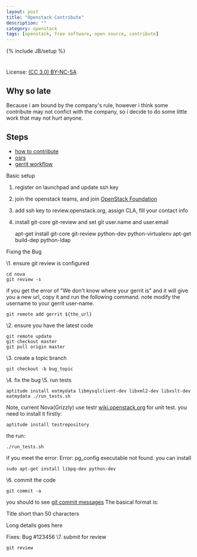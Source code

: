 ```yaml
---
layout: post
title: "Openstack Contribute"
description: ""
category: openstack
tags: [openstack, free software, open source, contribute]
---
```

{% include JB/setup %}
#
License: [(CC 3.0) BY-NC-SA](http://creativecommons.org/licenses/by-nc-sa/3.0/)

## Why so late
Because i am bound by the company's rule, however i think some contribute may not confict with the company, so i decide to do some little work that may not hurt anyone.

## Steps
* [how to contribute](https://wiki.openstack.org/wiki/HowToContribute)
* [osrs](http://www.slideshare.net/itsmeduh/osrs)
* [gerrit workflow](https://wiki.openstack.org/wiki/GerritWorkflow)

Basic setup
1. register on launchpad and update ssh key
2. join the openstack teams, and join [OpenStack Foundation](https://www.openstack.org/join/)
3. add ssh key to review.openstack.org, assign CLA, fill your contact info
4. install git-core git-review and set git user.name and user.email

    apt-get install git-core git-review python-dev python-virtualenv
    apt-get build-dep python-ldap

Fixing the Bug

\1. ensure git review is configured

    cd nova
    git review -s

if you get the error of "We don't know where your gerrit is" and it will give you a new url, copy it and run the following command. note modify the username to your gerrit user-name.

    git remote add gerrit ${the_url}

\2. ensure you have the latest code

    git remote update
    git checkout master
    git pull origin master

\3. create a topic branch

    git checkout -b bug_topic

\4. fix the bug
\5. run tests

    aptitude install eatmydata libmysqlclient-dev libxml2-dev libxslt-dev
    eatmydata ./run_tests.sh

Note, current Nova(Grizzly) use testr [wiki.openstack.org](https://wiki.openstack.org/wiki/Testr) for unit test. you need to install it firstly:

    aptitude install testrepository

the run:

    ./run_tests.sh

if you meet the error: Error: pg_config executable not found. you can install 

    sudo apt-get install libpq-dev python-dev

\6. commit the code 

    git commit -a

you should to see [git commit messages](wiki.openstack.org/GitCommitMessages)
The basical format is:

Title short than 50 characters

Long details goes here

Fixes: Bug #123456
\7. submit for review
    
    git review
